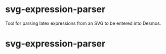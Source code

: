 # svg-expression-parser

Tool for parsing latex expressions from an SVG to be entered into Desmos.
# svg-expression-parser
